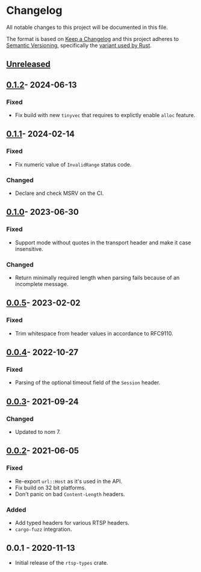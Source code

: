 # Changelog
All notable changes to this project will be documented in this file.

The format is based on [Keep a Changelog](http://keepachangelog.com/en/1.0.0/)
and this project adheres to [Semantic Versioning](http://semver.org/spec/v2.0.0.html),
specifically the [variant used by Rust](http://doc.crates.io/manifest.html#the-version-field).

## [Unreleased]

## [0.1.2]- 2024-06-13
### Fixed
- Fix build with new `tinyvec` that requires to explictly enable `alloc`
  feature.

## [0.1.1]- 2024-02-14
### Fixed
- Fix numeric value of `InvalidRange` status code.

### Changed
- Declare and check MSRV on the CI.

## [0.1.0]- 2023-06-30
### Fixed
- Support mode without quotes in the transport header and make it case
  insensitive.

### Changed
- Return minimally required length when parsing fails because of an incomplete
  message.

## [0.0.5]- 2023-02-02
### Fixed
- Trim whitespace from header values in accordance to RFC9110.

## [0.0.4]- 2022-10-27

### Fixed
- Parsing of the optional timeout field of the `Session` header.

## [0.0.3]- 2021-09-24
### Changed
- Updated to nom 7.

## [0.0.2]- 2021-06-05
### Fixed
- Re-export `url::Host` as it's used in the API.
- Fix build on 32 bit platforms.
- Don't panic on bad `Content-Length` headers.

### Added
- Add typed headers for various RTSP headers.
- `cargo-fuzz` integration.

## 0.0.1 - 2020-11-13
- Initial release of the `rtsp-types` crate.

[Unreleased]: https://github.com/sdroege/rtsp-types/compare/0.1.2...HEAD
[0.1.2]: https://github.com/sdroege/rtsp-types/compare/0.1.1...0.1.2
[0.1.1]: https://github.com/sdroege/rtsp-types/compare/0.1.0...0.1.1
[0.1.0]: https://github.com/sdroege/rtsp-types/compare/0.0.5...0.1.0
[0.0.5]: https://github.com/sdroege/rtsp-types/compare/0.0.4...0.0.5
[0.0.4]: https://github.com/sdroege/rtsp-types/compare/0.0.3...0.0.4
[0.0.3]: https://github.com/sdroege/rtsp-types/compare/0.0.2...0.0.3
[0.0.2]: https://github.com/sdroege/rtsp-types/compare/0.0.1...0.0.2
